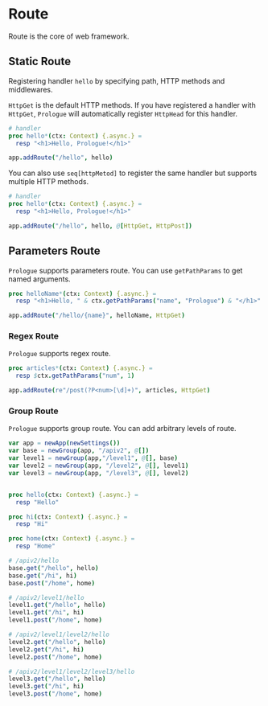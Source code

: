 # Route

Route is the core of web framework.

## Static Route

Registering handler `hello` by specifying path, HTTP methods and middlewares.

`HttpGet` is the default HTTP methods. If you have registered a handler with `HttpGet`, `Prologue` will automatically register `HttpHead` for this handler.

```nim
# handler
proc hello*(ctx: Context) {.async.} =
  resp "<h1>Hello, Prologue!</h1>"

app.addRoute("/hello", hello)
```

You can also use `seq[httpMetod]` to register the same handler but supports multiple HTTP methods.

```nim
# handler
proc hello*(ctx: Context) {.async.} =
  resp "<h1>Hello, Prologue!</h1>"

app.addRoute("/hello", hello, @[HttpGet, HttpPost])
```

## Parameters Route

`Prologue` supports parameters route. You can use `getPathParams` to get named arguments.

```nim
proc helloName*(ctx: Context) {.async.} =
  resp "<h1>Hello, " & ctx.getPathParams("name", "Prologue") & "</h1>"

app.addRoute("/hello/{name}", helloName, HttpGet)
```


### Regex Route

`Prologue` supports regex route.

```nim
proc articles*(ctx: Context) {.async.} =
  resp $ctx.getPathParams("num", 1)

app.addRoute(re"/post(?P<num>[\d]+)", articles, HttpGet)
```

### Group Route

`Prologue` supports group route. You can add arbitrary levels of route.

```nim
var app = newApp(newSettings())
var base = newGroup(app, "/apiv2", @[])
var level1 = newGroup(app,"/level1", @[], base)
var level2 = newGroup(app, "/level2", @[], level1)
var level3 = newGroup(app, "/level3", @[], level2)


proc hello(ctx: Context) {.async.} =
  resp "Hello"

proc hi(ctx: Context) {.async.} =
  resp "Hi"

proc home(ctx: Context) {.async.} =
  resp "Home"

# /apiv2/hello
base.get("/hello", hello)
base.get("/hi", hi)
base.post("/home", home)

# /apiv2/level1/hello
level1.get("/hello", hello)
level1.get("/hi", hi)
level1.post("/home", home)

# /apiv2/level1/level2/hello
level2.get("/hello", hello)
level2.get("/hi", hi)
level2.post("/home", home)

# /apiv2/level1/level2/level3/hello
level3.get("/hello", hello)
level3.get("/hi", hi)
level3.post("/home", home)
```
